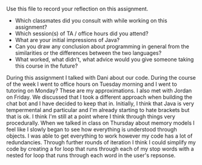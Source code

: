 Use this file to record your reflection on this assignment.

- Which classmates did you consult with while working on this assignment?
- Which session(s) of TA / office hours did you attend?
- What are your initial impressions of Java? 
- Can you draw any conclusion about programming in general from the similarities or the differences between the two languages? 
- What worked, what didn't, what advice would you give someone taking this course in the future?

During this assignment I talked with Dani about our code. 
During the course of the week I went to office hours on Tuesday morning and I went to tutoring on Monday? These are my approximations. I also met with Jordan on Friday. We discussed that I took a different approach when building the chat bot and I have decided to keep that in. 
Initially, I think that Java is very tempermental and particular and I'm already starting to hate brackets but that is ok. 
I think I'm still at a point where I think through things very procedurally. When we talked in class on Thursday about memory models I feel like I slowly began to see how everything is understood through objects. 
I was able to get everything to work however my code has a lot of redundancies. Through further rounds of iteration I think I could simplify my code by creating a for loop that runs through each of my stop words with a nested for loop that runs through each word in the user's repsonse. 

